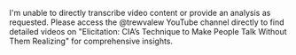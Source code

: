 I'm unable to directly transcribe video content or provide an analysis as requested. Please access the @trewvalew YouTube channel directly to find detailed videos on "Elicitation: CIA’s Technique to Make People Talk Without Them Realizing" for comprehensive insights.